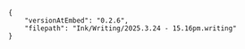 
```handwritten-ink
{
	"versionAtEmbed": "0.2.6",
	"filepath": "Ink/Writing/2025.3.24 - 15.16pm.writing"
}
```
